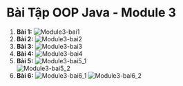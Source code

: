 # Bài Tập OOP Java - Module 3

1. **Bài 1:**
    ![Module3-bai1](../image/Module3-bai1.png)
2. **Bài 2:**
    ![Module3-bai2](../image/Module3-bai2.png)
3. **Bài 3:**
    ![Module3-bai3](../image/Module3-bai3.png)
4. **Bài 4:**
    ![Module3-bai4](../image/Module3-bai4.png)  
5. **Bài 5:**
    ![Module3-bai5_1](../image/Module3-bai5_1.png)  
    ![Module3-bai5_2](../image/Module3-bai5_2.png)  
6. **Bài 6:**
    ![Module3-bai6_1](../image/Module3-bai6_1.png)
    ![Module3-bai6_2](../image/Module3-bai6_2.png)
